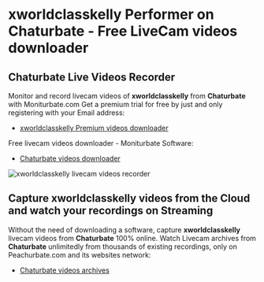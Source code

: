 # xworldclasskelly Performer on Chaturbate - Free LiveCam videos downloader

## Chaturbate Live Videos Recorder

Monitor and record livecam videos of **xworldclasskelly** from **Chaturbate** with Moniturbate.com
Get a premium trial for free by just and only registering with your Email address:
* [xworldclasskelly Premium videos downloader](https://moniturbate.com/request-demo-licence-key.html)

Free livecam videos downloader - Moniturbate Software:
* [Chaturbate videos downloader](https://moniturbate.com/moniturbate-download-software.html)

![xworldclasskelly livecam videos recorder](https://peachurnet.com/templates/moniturbate-software.png)


## Capture xworldclasskelly videos from the Cloud and watch your recordings on Streaming

Without the need of downloading a software, capture **xworldclasskelly** livecam videos from **Chaturbate** 100% online.
Watch Livecam archives from **Chaturbate** unlimitedly from thousands of existing recordings, only on Peachurbate.com and its websites network:
* [Chaturbate videos archives](https://peachurnet.com/)